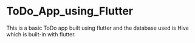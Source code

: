 # ToDo_App_using_Flutter
This is a basic ToDo app built using flutter and the database used is Hive which is built-in with flutter.
